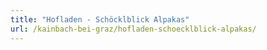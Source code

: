 ```yaml
---
title: "Hofladen - Schöcklblick Alpakas"
url: /kainbach-bei-graz/hofladen-schoecklblick-alpakas/
---
```

